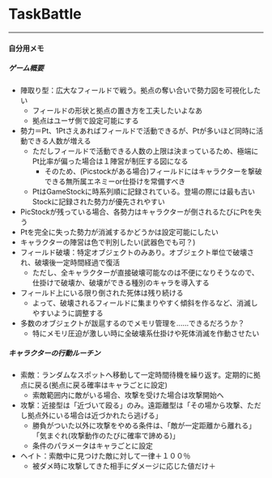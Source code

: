 # TaskBattle

***

#### 自分用メモ
##### ゲーム概要
* 陣取り型：広大なフィールドで戦う。拠点の奪い合いで勢力図を可視化したい
    * フィールドの形状と拠点の置き方を工夫したいよなあ
    * 拠点はユーザ側で設定可能にする
* 勢力＝Pt、1Ptさえあればフィールドで活動できるが、Ptが多いほど同時に活動できる人数が増える
    * ただしフィールドで活動できる人数の上限は決まっているため、極端にPt比率が偏った場合は１陣営が制圧する図になる
        * そのため、(Picstockがある場合)フィールドにはキャラクターを撃破できる無所属エネミーor仕掛けを常備すべき
    * PtはGameStockに時系列順に記録されている。登場の際には最も古いStockに記録された勢力が優先されやすい
* PicStockが残っている場合、各勢力はキャラクターが倒されるたびにPtを失う
* Ptを完全に失った勢力が消滅するかどうかは設定可能にしたい
* キャラクターの陣営は色で判別したい(武器色でも可？)
* フィールド破壊：特定オブジェクトのみあり。オブジェクト単位で破壊され、破壊後一定時間経過で復活
    * ただし、全キャラクターが直接破壊可能なのは不便になりそうなので、仕掛けで破壊か、破壊ができる種別のキャラを導入する
* フィールド上にいる限り倒された死体は残り続ける
    * よって、破壊されるフィールドに集まりやすく傾斜を作るなど、消滅しやすいように調整する
* 多数のオブジェクトが跋扈するのでメモリ管理を……できるだろうか？
    * 特にメモリ圧迫が激しい時に全破壊系仕掛けや死体消滅を作動させたい

##### キャラクターの行動ルーチン
* 索敵：ランダムなスポットへ移動して一定時間待機を繰り返す。定期的に拠点に戻る(拠点に戻る確率はキャラごとに設定)
    * 索敵範囲内に敵がいる場合、攻撃を受けた場合は攻撃開始へ
* 攻撃：近接型は「近づいて殴る」のみ。遠距離型は「その場から攻撃、ただし拠点外にいる場合は近づかれたら逃げる」
    * 勝負がついた以外に攻撃をやめる条件は、「敵が一定距離から離れる」「気まぐれ(攻撃動作のたびに確率で諦める)」
    * 条件のパラメータはキャラごとに設定
* ヘイト：索敵中に見つけた敵に対して一律＋１００％
    * 被ダメ時に攻撃してきた相手にダメージに応じた値だけ＋